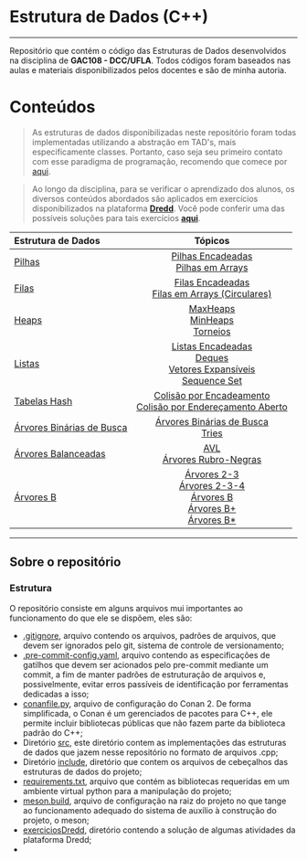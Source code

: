 # Estrutura de Dados (C++)

---

Repositório que contém o código das Estruturas de Dados desenvolvidos na disciplina de **GAC108 - DCC/UFLA**.
Todos códigos foram baseados nas aulas e materiais disponibilizados pelos docentes e são de minha autoria.

# Conteúdos

> As estruturas de dados disponibilizadas neste repositório foram todas implementadas utilizando a abstração em TAD's,
> mais especificamente classes. Portanto, caso seja seu primeiro contato com esse paradigma de programação, recomendo
> que comece por [aqui](doc/TAD.md).


> Ao longo da disciplina, para se verificar o aprendizado dos alunos, os diversos conteúdos abordados são aplicados em
> exercícios disponibilizados na plataforma **[Dredd](https://dredd.dac.ufla.br/)**. Você pode conferir uma das
> possíveis soluções para tais exercícios **[aqui](exerciciosDredd)**.

| Estrutura de Dados                          |                                                         Tópicos                                                          |
|:--------------------------------------------|:------------------------------------------------------------------------------------------------------------------------:|
| [Pilhas](src/stack)                         |                   [Pilhas Encadeadas](src/stack/linked)     <br/>[Pilhas em Arrays](src/stack/_array)                    |
| [Filas](src/queue)                          |             [Filas Encadeadas](src/queue/linked/)  <br/>   [Filas em Arrays (Circulares)](src/queue/_array/)             |
| [Heaps](src/heap)                           |    [MaxHeaps](src/heap/maxHeap)   <br/>     [MinHeaps](src/heap/minHeap)   <br/>     [Torneios](src/heap/tournament)     |
| [Listas](src/list)                          |  [Listas Encadeadas](src/list/linked)   <br/>   [Deques]()   <br/>   [Vetores Expansíveis]()  <br/>   [Sequence Set]()   |
| [Tabelas Hash](src/hash)                    |     [Colisão por Encadeamento](src/hash/linked)   <br/>   [Colisão por Endereçamento Aberto](src/hash/open_address)      |
| [Árvores Binárias de Busca](/arvores/abb)   |                     [Árvores Binárias de Busca](/arvores/abb/abb) <br/>  [Tries](arvores/abb/tries)                      |
| [Árvores Balanceadas](/arvores/balanceadas) |                [AVL](/arvores/balanceadas/avl)   <br/>   [Árvores Rubro-Negras](/arvores/balanceadas/rb)                 |
| [Árvores B](/arvores/B)                     | [Árvores 2-3](/)   <br/>    [Árvores 2-3-4](/)  <br/>   [Árvores B](/)  <br/>   [Árvores B+](/)  <br/>   [Árvores B*](/) |

---

## Sobre o repositório

### Estrutura

O repositório consiste em alguns arquivos mui importantes ao funcionamento do que ele se dispõem, eles são:

- [.gitignore](.gitignore), arquivo contendo os arquivos, padrões de arquivos, que devem ser ignorados pelo git, sistema
  de controle de versionamento;
- [.pre-commit-config.yaml](.pre-commit-config.yaml), arquivo contendo as especificações de gatilhos que devem ser
  acionados pelo pre-commit mediante um commit, a fim de manter padrões de estruturação de arquivos e, possivelmente,
  evitar erros passíveis de identificação por ferramentas dedicadas a isso;
- [conanfile.py](conanfile.py), arquivo de configuração do Conan 2. De forma simplificada, o Conan é um gerenciados de
  pacotes para C++, ele permite incluir bibliotecas públicas que não fazem parte da biblioteca padrão do C++;
- Diretório [src](src), este diretório contem as implementações das estruturas de dados que jazem nesse repositório no
  formato de arquivos .cpp;
- Diretório [include](include), diretório que contem os arquivos de cebeçalhos das estruturas de dados do projeto;
- [requirements.txt](requirements.txt), arquivo que contém as bibliotecas requeridas em um ambiente virtual python para
  a manipulação do projeto;
- [meson.build](meson.build), arquivo de configuração na raiz do projeto no que tange ao funcionamento adequado do
  sistema de auxílio à construção do projeto, o meson;
- [exerciciosDredd](exerciciosDredd), diretório contendo a solução de algumas atividades da plataforma Dredd;
- 